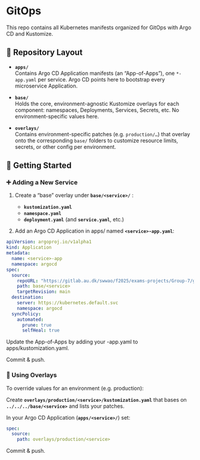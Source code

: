 # GitOps
This repo contains all Kubernetes manifests organized for GitOps with Argo CD and Kustomize.

## 📁 Repository Layout

- **`apps/`**  
  Contains Argo CD Application manifests (an “App-of-Apps”), one `*-app.yaml` per service. Argo CD points here to bootstrap every microservice Application.

- **`base/`**  
  Holds the core, environment-agnostic Kustomize overlays for each component: namespaces, Deployments, Services, Secrets, etc. No environment-specific values here.

- **`overlays/`**  
  Contains environment-specific patches (e.g. `production/…`) that overlay onto the corresponding `base/` folders to customize resource limits, secrets, or other config per environment.

## 🚀 Getting Started
### ➕ Adding a New Service
1. Create a “base” overlay under **`base/<service>/`** :
   - **`kustomization.yaml`**
   - **`namespace.yaml`**
   - **`deployment.yaml`** (and **`service.yaml`**, etc.)

2. Add an Argo CD Application in apps/ named **`<service>-app.yaml`**:

```yaml
apiVersion: argoproj.io/v1alpha1
kind: Application
metadata:
  name: <service>-app
  namespace: argocd
spec:
  source:
    repoURL: "https://gitlab.au.dk/swwao/f2025/exams-projects/Group-7/gitops.git"
    path: base/<service>
    targetRevision: main
  destination:
    server: https://kubernetes.default.svc
    namespace: argocd
  syncPolicy:
    automated:
      prune: true
      selfHeal: true
```

Update the App-of-Apps by adding your <service>-app.yaml to apps/kustomization.yaml.

Commit & push.

### 🎨 Using Overlays
To override values for an environment (e.g. production):

Create **`overlays/production/<service>/kustomization.yaml`** that bases on **`../../../base/<service>`** and lists your patches.

In your Argo CD Application (**`apps/<service>/`**) set:

````yaml
spec:
  source:
    path: overlays/production/<service>
````

Commit & push.

